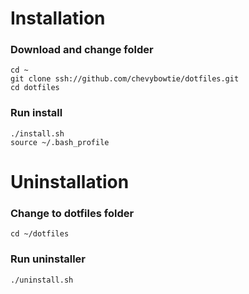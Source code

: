 # Installation
### Download and change folder
```
cd ~
git clone ssh://github.com/chevybowtie/dotfiles.git
cd dotfiles
```
### Run install
```
./install.sh
source ~/.bash_profile
```

# Uninstallation

### Change to dotfiles folder
```
cd ~/dotfiles
```

### Run uninstaller
```
./uninstall.sh
```

